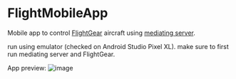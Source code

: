 # FlightMobileApp

Mobile app to control [FlightGear](https://www.flightgear.org/download/) aircraft using [mediating server](https://github.com/Alonsho/FlightMobileServer).

run using emulator (checked on Android Studio Pixel XL). make sure to first run mediating server and FlightGear.

App preview:
![image](https://user-images.githubusercontent.com/47919011/112353061-0a60bf00-8cd4-11eb-8eaf-5e5e7dd6a560.png)
